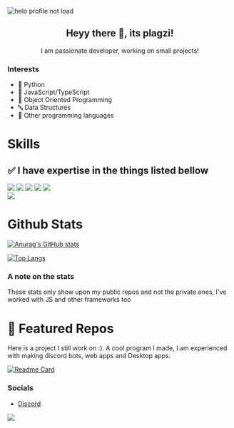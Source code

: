 ![helo profile not load](https://cdn.discordapp.com/attachments/760496001936261230/955352473021845534/unknown.png)

<h2 align="center">Heyy there 🤟, its plagzi!</h3>
<p align="center">I am passionate developer, working on small projects!</p>

### Interests
- 🐍 Python
- 📜 JavaScript/TypeScript
- 📸 Object Oriented Programming
- 🔤 Data Structures
- 💽 Other programming languages

# Skills
## ✅ I have expertise in the things listed bellow
![](https://img.shields.io/badge/Code-Python-informational?style=flat&logo=python&logoColor=white&color=2bbc8a)
![](https://img.shields.io/badge/Code-JavaScript-informational?style=flat&logo=javascript&logoColor=white&color=2bbc8a)
![](https://img.shields.io/badge/Code-C-informational?style=flat&logo=c&logoColor=white&color=2bbc8a)
![](https://img.shields.io/badge/Code-C++-informational?style=flat&logo=cplusplus&logoColor=white&color=2bbc8a)
![](https://img.shields.io/badge/Shell-Bash-informational?style=flat&logo=gnu-bash&logoColor=white&color=2bbc8a)<br>
![](https://img.shields.io/badge/OS-Linux-informational?style=flat&logo=linux&logoColor=white&color=2bbc8a)

# Github Stats
[![Anurag's GitHub stats](https://github-readme-stats.vercel.app/api?username=PlayZBhai&show_icons=true&theme=dracula)](https://github.com/anuraghazra/github-readme-stats)  

[![Top Langs](https://github-readme-stats.vercel.app/api/top-langs/?username=PlayZBhai&layout=compact&theme=dracula&show_icons=true)](https://github.com/anuraghazra/github-readme-stats)
### A note on the stats
These stats only show upon my public repos and not the private ones, I've worked with JS and other frameworks too

# 🌟 Featured Repos


Here is a project I still work on :). A cool program I made, I am experienced with making discord bots, web apps and Desktop apps.  

[![Readme Card](https://github-readme-stats.vercel.app/api/pin/?username=PlayZBhai&repo=encrypto)](https://github.com/anuraghazra/github-readme-stats)

### Socials
- [Discord](https://discord.gg/s3faMXTDNP)


![](https://komarev.com/ghpvc/?username=your-github-username&color=green)



